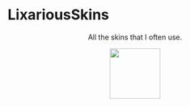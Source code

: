 # LixariousSkins
<p align="center">
All the skins that I often use.
</p>



<p align="center">
  <img width="100" height="100" src="https://i.imgur.com/3Dwie1s.png">
</p>

